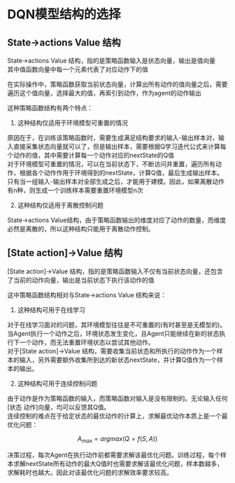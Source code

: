 # DQN模型结构的选择
## State->actions Value 结构
State->actions Value 结构，指的是策略函数输入是状态向量，输出是值向量  
其中值函数向量中每一个元素代表了对应动作下的值  

在实际操作中，策略函数获取当前状态向量，计算出所有动作的值向量之后，需要遍历这个值向量，选择最大的值，再索引到动作，作为agent的动作输出  

这种策略函数结构有两个特点：  

1. 这种结构仅适用于环境模型可重置的情况  

原因在于，在训练该策略函数时，需要生成满足结构要求的输入-输出样本对，输入直接采集状态向量就可以了，但是输出样本，需要根据Q学习迭代公式来计算每个动作的值，其中需要计算每一个动作对应的nextState的Q值  
对于环境模型可重置的情况，可以在当前状态下，不断访问并重置，遍历所有动作，根据各个动作作用于环境得到的nextState，计算Q值，最后生成输出样本。只有当一组输入-输出样本对全部生成之后，才能用于建模。因此，如果离散动作有n种，则生成一个训练样本需要重置环境模型n次  

2. 这种结构仅适用于离散控制问题  

State->actions Value结构，由于策略函数输出的维度对应了动作的数量，而维度必然是离散的，所以这种结构只能用于离散动作控制。  

## [State action]->Value 结构
[State action]->Value 结构，指的是策略函数输入不仅有当前状态向量，还包含了当前的动作向量，输出是当前状态下执行该动作的值  

这中策略函数结构相对与State->actions Value 结构来说：  

1. 这种结构可用于在线学习  

对于在线学习面对的问题，其环境模型往往是不可重置的(有时甚至是无模型的)。当Agent执行一个动作之后，环境状态发生变化，且Agent只能继续在新的状态执行下一个动作，而无法重置环境状态以尝试其他动作。  
对于[State action]->Value 结构，需要收集当前状态和所执行的动作作为一个样本的输入，另外需要额外收集所到达的新状态nextState，并计算Q值作为一个样本的输出。  

2. 这种结构可用于连续控制问题  

由于动作是作为策略函数的输入，而策略函数对输入是没有限制的。无论输入任何[状态 动作]向量，均可以反馈其Q值。  
连续控制的难点在于给定状态的最优动作的计算上，求解最优动作本质上是一个最优化问题：   
```math
A_{max}=argmax(Q=f(S,A))
```
决策过程，每次Agent在执行动作前都需要求解该最优化问题。训练过程，每个样本求解nextState所有动作的最大Q值时也需要求解该最优化问题，样本数越多，求解耗时也越大。因此对该最优化问题的求解效率要求较高。








